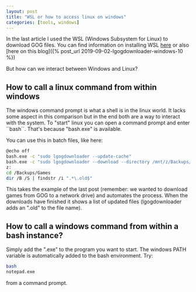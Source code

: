```yaml
---
layout: post
title: "WSL or how to access linux on windows"
categories: [tools, windows]
---
```


In the last article I used the WSL (Windows Subsystem for Linux) to download GOG files. You can find information on installing WSL [here](https://docs.microsoft.com/windows/wsl/install-win10) or also [here on this blog]({% post_url 2019-09-02-lgogdownloader-windows-10 %})

But how can we interact between Windows and Linux?

<!-- more -->

## How to call a linux command from within windows

The windows command prompt is what a shell is in the linux world. It lacks some aspect in this comparison but in the end both are a way to interact with the system. To "start" linux you can open a command prompt and enter ´´bash´´. That's because "bash.exe" is available.

You can use this in batch files, like here:

```bash
@echo off
bash.exe -c "sudo lgogdownloader --update-cache"
bash.exe -c "sudo lgogdownloader --download --directory /mnt/z/Backups/Games --language en+de --save-serials --use-cache --platform w+l+m"
z:
cd /Backups/Games
dir /B /S | findstr /i ".*\.old$"
```

This takes the example of the last post (remember: we wanted to download games from GOG to a network drive) and automates the process. When the downloads have finished it shows a list of updated files (lgogdownloader adds an ".old" to the file name).

## How to call a windows command from within a bash instance?

Simply add the ".exe" to the program you want to start. The windows PATH variable is automatically added to the bash environment. Try:

```bash
bash
notepad.exe
``` 

from a command prompt.